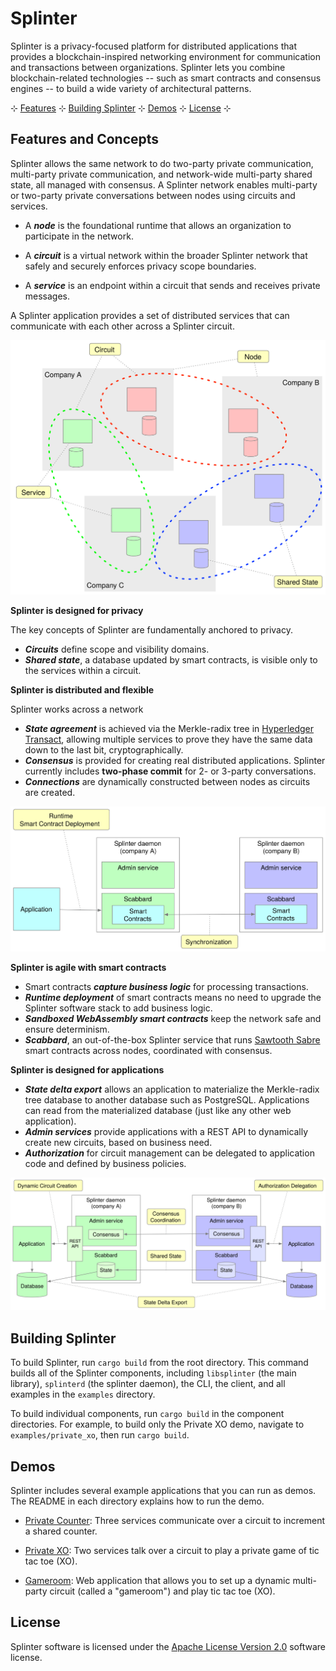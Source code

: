 # Splinter

Splinter is a privacy-focused platform for distributed applications that provides
a blockchain-inspired networking environment for communication and transactions
between organizations. Splinter lets you combine blockchain-related technologies
-- such as smart contracts and consensus engines -- to build a wide variety
of architectural patterns.

 &hercon; [Features](#features-and-concepts) &hercon; [Building Splinter](#building-splinter) &hercon; [Demos](#demos) &hercon; [License](#license) &hercon;

## Features and Concepts

Splinter allows the same network to do two-party private communication,
multi-party private communication, and network-wide multi-party shared state,
all managed with consensus. A Splinter network enables multi-party or two-party
private conversations between nodes using circuits and services.

  - A _**node**_ is the foundational runtime that allows an organization to 
  participate in the network.

  - A _**circuit**_ is a virtual network within the broader Splinter network that 
  safely and securely enforces privacy scope boundaries.

  - A _**service**_ is an endpoint within a circuit that sends and receives
  private messages.

A Splinter application provides a set of distributed services that can
communicate with each other across a Splinter circuit.

![Splinter private circuits with shared state](assets/diagram-splinter-circuits+3companies.svg)

**Splinter is designed for privacy**

The key concepts of Splinter are fundamentally anchored to privacy.

   - _**Circuits**_ define scope and visibility domains.
   - _**Shared state**_, a database updated by smart contracts, is visible only
     to the services within a circuit.

**Splinter is distributed and flexible**

Splinter works across a network 

   - _**State agreement**_ is achieved via the Merkle-radix tree in
     [Hyperledger Transact](https://github.com/hyperledger/transact/),
     allowing multiple services to prove they have the same data down to the 
	 last bit, cryptographically.
   - _**Consensus**_ is provided for creating real distributed applications.
     Splinter currently includes **two-phase commit** for 2- or 3-party
     conversations.
   - _**Connections**_ are dynamically constructed between nodes as circuits are
     created.


![Splinter smart contract deployment at runtime](assets/diagram-splinter-smartcontractdeployment.svg)

**Splinter is agile with smart contracts**

   - Smart contracts _**capture business logic**_ for processing transactions.
   - _**Runtime deployment**_ of smart contracts means no need to upgrade the
     Splinter software stack to add business logic.
   - _**Sandboxed WebAssembly smart contracts**_ keep the network safe and
     ensure determinism.
   - _**Scabbard**_, an out-of-the-box Splinter service that runs
     [Sawtooth Sabre](https://github.com/hyperledger/sawtooth-sabre)
     smart contracts across nodes, coordinated with consensus.

**Splinter is designed for applications**

   - _**State delta export**_ allows an application to materialize the
     Merkle-radix tree database to another database such as PostgreSQL.
     Applications can read from the materialized database (just like any other
     web application).
   - _**Admin services**_ provide applications with a REST API to dynamically
     create new circuits, based on business need.
   - _**Authorization**_ for circuit management can be delegated to application
     code and defined by business policies.

![Two-party Splinter circuit](assets/diagram-splinter-twopartycircuit.svg)

## Building Splinter

To build Splinter, run `cargo build` from the root directory. This command
builds all of the Splinter components, including `libsplinter` (the main
library), `splinterd` (the splinter daemon), the CLI, the client, and all
examples in the `examples` directory.

To build individual components, run `cargo build` in the component directories.
For example, to build only the Private XO demo, navigate to
`examples/private_xo`, then run `cargo build`.

## Demos

Splinter includes several example applications that you can run as demos. The
README in each directory explains how to run the demo.

- [Private Counter](examples/private_counter/): Three services communicate over
  a circuit to increment a shared counter.

- [Private XO](examples/private_xo/): Two services talk over a circuit to play
  a private game of tic tac toe (XO).

- [Gameroom](examples/gameroom/): Web application that allows you to set up a
  dynamic multi-party circuit (called a "gameroom") and play tic tac toe (XO).

## License

Splinter software is licensed under the [Apache License Version 2.0](LICENSE) software license.
